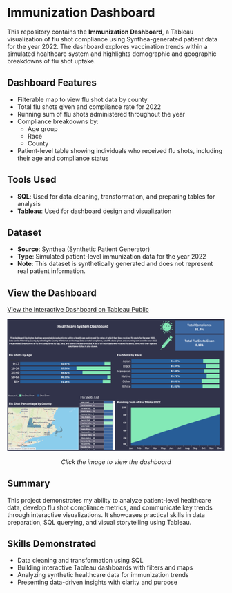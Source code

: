 # Immunization Dashboard

This repository contains the **Immunization Dashboard**, a Tableau visualization of flu shot compliance using Synthea-generated patient data for the year 2022. The dashboard explores vaccination trends within a simulated healthcare system and highlights demographic and geographic breakdowns of flu shot uptake.

## Dashboard Features

- Filterable map to view flu shot data by county
- Total flu shots given and compliance rate for 2022
- Running sum of flu shots administered throughout the year
- Compliance breakdowns by:
  - Age group
  - Race
  - County
- Patient-level table showing individuals who received flu shots, including their age and compliance status

## Tools Used

- **SQL**: Used for data cleaning, transformation, and preparing tables for analysis
- **Tableau**: Used for dashboard design and visualization

## Dataset

- **Source**: Synthea (Synthetic Patient Generator)
- **Type**: Simulated patient-level immunization data for the year 2022
- **Note**: This dataset is synthetically generated and does not represent real patient information.

## View the Dashboard

[View the Interactive Dashboard on Tableau Public](https://public.tableau.com/views/ImmunizationDashboard_17399922248810/Dashboard1?:language=en-US&:sid=&:redirect=auth&:display_count=n&:origin=viz_share_link)

[![Dashboard Screenshot](./immunization_dashboard_preview.png)](https://public.tableau.com/views/ImmunizationDashboard_17399922248810/Dashboard1?:language=en-US&:sid=&:redirect=auth&:display_count=n&:origin=viz_share_link)

<p align="center"><em>Click the image to view the dashboard</em></p>

## Summary

This project demonstrates my ability to analyze patient-level healthcare data, develop flu shot compliance metrics, and communicate key trends through interactive visualizations. It showcases practical skills in data preparation, SQL querying, and visual storytelling using Tableau.

## Skills Demonstrated

- Data cleaning and transformation using SQL
- Building interactive Tableau dashboards with filters and maps
- Analyzing synthetic healthcare data for immunization trends
- Presenting data-driven insights with clarity and purpose
